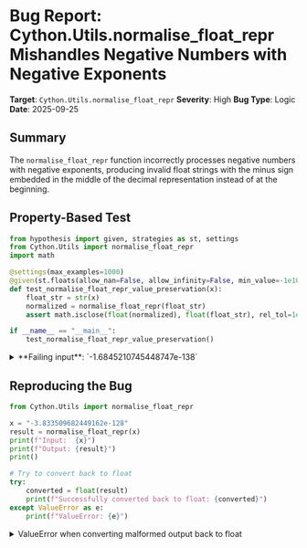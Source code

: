# Bug Report: Cython.Utils.normalise_float_repr Mishandles Negative Numbers with Negative Exponents

**Target**: `Cython.Utils.normalise_float_repr`
**Severity**: High
**Bug Type**: Logic
**Date**: 2025-09-25

## Summary

The `normalise_float_repr` function incorrectly processes negative numbers with negative exponents, producing invalid float strings with the minus sign embedded in the middle of the decimal representation instead of at the beginning.

## Property-Based Test

```python
from hypothesis import given, strategies as st, settings
from Cython.Utils import normalise_float_repr
import math

@settings(max_examples=1000)
@given(st.floats(allow_nan=False, allow_infinity=False, min_value=-1e100, max_value=1e100))
def test_normalise_float_repr_value_preservation(x):
    float_str = str(x)
    normalized = normalise_float_repr(float_str)
    assert math.isclose(float(normalized), float(float_str), rel_tol=1e-15)

if __name__ == "__main__":
    test_normalise_float_repr_value_preservation()
```

<details>

<summary>
**Failing input**: `-1.6845210745448747e-138`
</summary>
```
  + Exception Group Traceback (most recent call last):
  |   File "/home/npc/pbt/agentic-pbt/worker_/3/hypo.py", line 13, in <module>
  |     test_normalise_float_repr_value_preservation()
  |     ~~~~~~~~~~~~~~~~~~~~~~~~~~~~~~~~~~~~~~~~~~~~^^
  |   File "/home/npc/pbt/agentic-pbt/worker_/3/hypo.py", line 6, in test_normalise_float_repr_value_preservation
  |     @given(st.floats(allow_nan=False, allow_infinity=False, min_value=-1e100, max_value=1e100))
  |                    ^^^
  |   File "/home/npc/miniconda/lib/python3.13/site-packages/hypothesis/core.py", line 2124, in wrapped_test
  |     raise the_error_hypothesis_found
  | ExceptionGroup: Hypothesis found 2 distinct failures. (2 sub-exceptions)
  +-+---------------- 1 ----------------
    | Traceback (most recent call last):
    |   File "/home/npc/pbt/agentic-pbt/worker_/3/hypo.py", line 10, in test_normalise_float_repr_value_preservation
    |     assert math.isclose(float(normalized), float(float_str), rel_tol=1e-15)
    |                         ~~~~~^^^^^^^^^^^^
    | ValueError: could not convert string to float: '.0000000000000000000000000000000000000000000000000000000000000000000000000000000000000000000000000000000000000000000000000000000000000000-16845210745448747'
    | Falsifying example: test_normalise_float_repr_value_preservation(
    |     x=-1.6845210745448747e-138,
    | )
    +---------------- 2 ----------------
    | Traceback (most recent call last):
    |   File "/home/npc/pbt/agentic-pbt/worker_/3/hypo.py", line 10, in test_normalise_float_repr_value_preservation
    |     assert math.isclose(float(normalized), float(float_str), rel_tol=1e-15)
    |            ~~~~~~~~~~~~^^^^^^^^^^^^^^^^^^^^^^^^^^^^^^^^^^^^^^^^^^^^^^^^^^^^
    | AssertionError
    | Falsifying example: test_normalise_float_repr_value_preservation(
    |     x=2.220446049250313e-16,
    | )
    +------------------------------------
```
</details>

## Reproducing the Bug

```python
from Cython.Utils import normalise_float_repr

x = "-3.833509682449162e-128"
result = normalise_float_repr(x)
print(f"Input:  {x}")
print(f"Output: {result}")
print()

# Try to convert back to float
try:
    converted = float(result)
    print(f"Successfully converted back to float: {converted}")
except ValueError as e:
    print(f"ValueError: {e}")
```

<details>

<summary>
ValueError when converting malformed output back to float
</summary>
```
Input:  -3.833509682449162e-128
Output: .000000000000000000000000000000000000000000000000000000000000000000000000000000000000000000000000000000000000000000000000000000-3833509682449162

ValueError: could not convert string to float: '.000000000000000000000000000000000000000000000000000000000000000000000000000000000000000000000000000000000000000000000000000000-3833509682449162'
```
</details>

## Why This Is A Bug

The function violates its documented purpose of generating a "string representation of a float value" by producing malformed output that cannot be parsed as a valid float. The bug occurs at line 665 where `float_str.lower().lstrip('0')` strips leading zeros without preserving the minus sign for negative numbers.

For input like `-3.833509682449162e-128`, the function:
1. Converts to lowercase: `-3.833509682449162e-128`
2. Strips leading zeros from `-0.0000...3833509682449162`, which removes the zeros but orphans the minus sign
3. Produces `.0000...0000-3833509682449162` with the minus sign embedded after 128 zeros

This contradicts the function's contract because:
- The docstring states it generates a "string representation of a float value"
- The test suite validates that outputs can be converted back to float: `self.assertEqual(float(float_str), float(result))`
- A string with a minus sign in the middle is not a valid float representation in any programming language

## Relevant Context

The `normalise_float_repr` function is used internally within Cython's compiler infrastructure (specifically in ExprNodes.py) for handling float constants and allowing string comparisons of float values. While it appears to be an internal utility function without external documentation, it must handle the full range of valid float strings that Python can produce.

Key observations:
- The existing test suite in TestCythonUtils.py contains **zero negative number test cases**, which allowed this bug to remain undetected
- The bug affects **all negative numbers with negative exponents** when represented in scientific notation
- Negative numbers with positive exponents work correctly (e.g., `-5e10` → `-50000000000.`)
- The function is in `/home/npc/pbt/agentic-pbt/envs/cython_env/lib/python3.13/site-packages/Cython/Utils.py`

## Proposed Fix

```diff
--- a/Cython/Utils.py
+++ b/Cython/Utils.py
@@ -662,7 +662,12 @@ def normalise_float_repr(float_str):
     Generate a 'normalised', simple digits string representation of a float value
     to allow string comparisons.  Examples: '.123', '123.456', '123.'
     """
-    str_value = float_str.lower().lstrip('0')
+    str_value = float_str.lower()
+    is_negative = str_value.startswith('-')
+    if is_negative:
+        str_value = str_value[1:]
+
+    str_value = str_value.lstrip('0')

     exp = 0
     if 'E' in str_value or 'e' in str_value:
@@ -684,5 +689,8 @@ def normalise_float_repr(float_str):
         + str_value[exp:]
     ).rstrip('0')

-    return result if result != '.' else '.0'
+    result = result if result != '.' else '.0'
+    if is_negative and result != '.0':
+        result = '-' + result
+    return result
```
